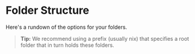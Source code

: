 # Folder Structure

Here's a rundown of the options for your folders.

> **Tip:** We recommend using a prefix (usually nix) that specifies a root
folder that in turn holds these folders.

